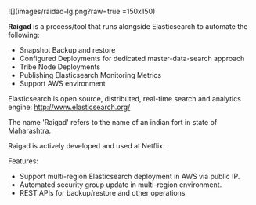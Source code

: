 <!--
# Raigad
-->
![](images/raidad-lg.png?raw=true =150x150) </br>

**Raigad** is a process/tool that runs alongside Elasticsearch to automate the following:
- Snapshot Backup and restore 
- Configured Deployments for dedicated master-data-search approach 
- Tribe Node Deployments
- Publishing Elasticsearch Monitoring Metrics
- Support AWS environment

Elasticsearch is open source, distributed, real-time search and analytics engine: http://www.elasticsearch.org/

The name 'Raigad' refers to the name of an indian fort in state of Maharashtra.

Raigad is actively developed and used at Netflix. 

Features:
- Support multi-region Elasticsearch deployment in AWS via public IP.
- Automated security group update in multi-region environment.
- REST APIs for backup/restore and other operations
